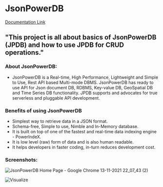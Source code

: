 # JsonPowerDB 


[Documentation Link](http://login2explore.com/jpdb/docs.html)

## "This project is all about basics of JsonPowerDB (JPDB) and how to use JPDB for CRUD operations." 

### About JsonPowerDB:

- JsonPowerDB is a Real-time, High Performance, Lightweight and Simple to Use, Rest API based Multi-mode DBMS. JsonPowerDB has ready to use API for Json document DB, RDBMS, Key-value DB, GeoSpatial DB and Time Series DB functionality. JPDB supports and advocates for true serverless and pluggable API development.

### Benefits of using JsonPowerDB

- Simplest way to retrieve data in a JSON format.
- Schema-free, Simple to use, Nimble and In-Memory database.
- It is built on top of one of the fastest and real-time data indexing engine - PowerIndeX.
- It is low level (raw) form of data and is also human readable.
- It helps developers in faster coding, in-turn reduces development cost.

### Screenshots:

![JsonPowerDB Home Page - Google Chrome 13-11-2021 22_07_43 (2)](https://user-images.githubusercontent.com/93997165/141651774-530a3ead-04de-4615-8a2a-041a62a66f0f.png)


![Visualize](https://github.com/BeAgarwal/JsonPowerDB/blob/master/Assets/Screenshots/Server.PNG)
